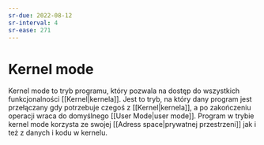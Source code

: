 ```yaml
---
sr-due: 2022-08-12
sr-interval: 4
sr-ease: 271
---
```


# Kernel mode
Kernel mode to tryb programu, który pozwala na dostęp do wszystkich funkcjonalności [[Kernel|kernela]]. Jest to tryb, na który dany program jest przełączany gdy potrzebuje czegoś z [[Kernel|kernela]], a po zakończeniu operacji wraca do domyślnego [[User Mode|user mode]]. Program w trybie kernel mode korzysta ze swojej [[Adress space|prywatnej przestrzeni]] jak i też z danych i kodu w kernelu.